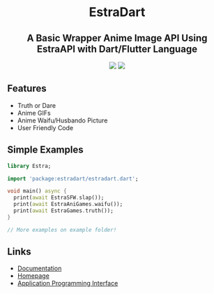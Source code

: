 <h1 align="center">
    EstraDart
</h1>

<h2 align="center">
    A Basic Wrapper Anime Image API Using EstraAPI with Dart/Flutter Language
</h2>
<p align="center">
<a href="https://stawa.gitbook.io/estraapi-documentation/"><img src ="https://img.shields.io/badge/Estra--API-Documentation-brightgreen?style=for-the-badge"></a>
<a href="https://pub.dev/packages/estradart/"><img src ="https://img.shields.io/badge/Package-EstraDart-blue?style=for-the-badge"></a>
</p>

## Features

- Truth or Dare
- Anime GIFs
- Anime Waifu/Husbando Picture
- User Friendly Code

## Simple Examples

```dart
library Estra;

import 'package:estradart/estradart.dart';

void main() async {
  print(await EstraSFW.slap());
  print(await EstraAniGames.waifu());
  print(await EstraGames.truth());
}

// More examples on example folder!
```

## Links
- [Documentation](https://stawa.gitbook.io/estraapi-documentation)
- [Homepage](https://github.com/StawaDev/EstraDart)
- [Application Programming Interface](https://estra-api.herokuapp.com)